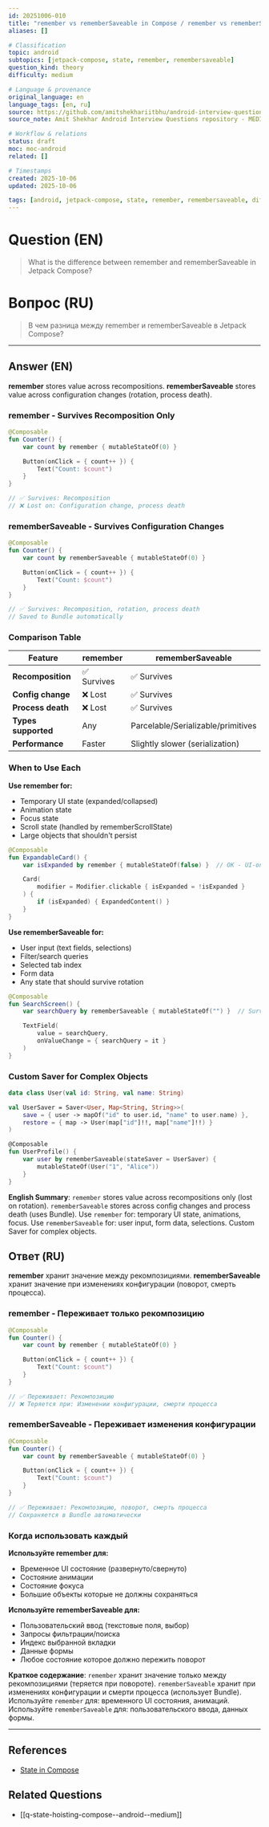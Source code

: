 ```yaml
---
id: 20251006-010
title: "remember vs rememberSaveable in Compose / remember vs rememberSaveable в Compose"
aliases: []

# Classification
topic: android
subtopics: [jetpack-compose, state, remember, remembersaveable]
question_kind: theory
difficulty: medium

# Language & provenance
original_language: en
language_tags: [en, ru]
source: https://github.com/amitshekhariitbhu/android-interview-questions
source_note: Amit Shekhar Android Interview Questions repository - MEDIUM priority

# Workflow & relations
status: draft
moc: moc-android
related: []

# Timestamps
created: 2025-10-06
updated: 2025-10-06

tags: [android, jetpack-compose, state, remember, remembersaveable, difficulty/medium]
---
```


# Question (EN)
> What is the difference between remember and rememberSaveable in Jetpack Compose?

# Вопрос (RU)
> В чем разница между remember и rememberSaveable в Jetpack Compose?

---

## Answer (EN)

**remember** stores value across recompositions. **rememberSaveable** stores value across configuration changes (rotation, process death).

### remember - Survives Recomposition Only

```kotlin
@Composable
fun Counter() {
    var count by remember { mutableStateOf(0) }

    Button(onClick = { count++ }) {
        Text("Count: $count")
    }
}

// ✅ Survives: Recomposition
// ❌ Lost on: Configuration change, process death
```

### rememberSaveable - Survives Configuration Changes

```kotlin
@Composable
fun Counter() {
    var count by rememberSaveable { mutableStateOf(0) }

    Button(onClick = { count++ }) {
        Text("Count: $count")
    }
}

// ✅ Survives: Recomposition, rotation, process death
// Saved to Bundle automatically
```

### Comparison Table

| Feature | remember | rememberSaveable |
|---------|----------|------------------|
| **Recomposition** | ✅ Survives | ✅ Survives |
| **Config change** | ❌ Lost | ✅ Survives |
| **Process death** | ❌ Lost | ✅ Survives |
| **Types supported** | Any | Parcelable/Serializable/primitives |
| **Performance** | Faster | Slightly slower (serialization) |

### When to Use Each

**Use remember for:**
- Temporary UI state (expanded/collapsed)
- Animation state
- Focus state
- Scroll state (handled by rememberScrollState)
- Large objects that shouldn't persist

```kotlin
@Composable
fun ExpandableCard() {
    var isExpanded by remember { mutableStateOf(false) }  // OK - UI-only state

    Card(
        modifier = Modifier.clickable { isExpanded = !isExpanded }
    ) {
        if (isExpanded) { ExpandedContent() }
    }
}
```

**Use rememberSaveable for:**
- User input (text fields, selections)
- Filter/search queries
- Selected tab index
- Form data
- Any state that should survive rotation

```kotlin
@Composable
fun SearchScreen() {
    var searchQuery by rememberSaveable { mutableStateOf("") }  // Survives rotation

    TextField(
        value = searchQuery,
        onValueChange = { searchQuery = it }
    )
}
```

### Custom Saver for Complex Objects

```kotlin
data class User(val id: String, val name: String)

val UserSaver = Saver<User, Map<String, String>>(
    save = { user -> mapOf("id" to user.id, "name" to user.name) },
    restore = { map -> User(map["id"]!!, map["name"]!!) }
)

@Composable
fun UserProfile() {
    var user by rememberSaveable(stateSaver = UserSaver) {
        mutableStateOf(User("1", "Alice"))
    }
}
```

**English Summary**: `remember` stores value across recompositions only (lost on rotation). `rememberSaveable` stores across config changes and process death (uses Bundle). Use `remember` for: temporary UI state, animations, focus. Use `rememberSaveable` for: user input, form data, selections. Custom Saver for complex objects.

## Ответ (RU)

**remember** хранит значение между рекомпозициями. **rememberSaveable** хранит значение при изменениях конфигурации (поворот, смерть процесса).

### remember - Переживает только рекомпозицию

```kotlin
@Composable
fun Counter() {
    var count by remember { mutableStateOf(0) }

    Button(onClick = { count++ }) {
        Text("Count: $count")
    }
}

// ✅ Переживает: Рекомпозицию
// ❌ Теряется при: Изменении конфигурации, смерти процесса
```

### rememberSaveable - Переживает изменения конфигурации

```kotlin
@Composable
fun Counter() {
    var count by rememberSaveable { mutableStateOf(0) }

    Button(onClick = { count++ }) {
        Text("Count: $count")
    }
}

// ✅ Переживает: Рекомпозицию, поворот, смерть процесса
// Сохраняется в Bundle автоматически
```

### Когда использовать каждый

**Используйте remember для:**
- Временное UI состояние (развернуто/свернуто)
- Состояние анимации
- Состояние фокуса
- Большие объекты которые не должны сохраняться

**Используйте rememberSaveable для:**
- Пользовательский ввод (текстовые поля, выбор)
- Запросы фильтрации/поиска
- Индекс выбранной вкладки
- Данные формы
- Любое состояние которое должно пережить поворот

**Краткое содержание**: `remember` хранит значение только между рекомпозициями (теряется при повороте). `rememberSaveable` хранит при изменениях конфигурации и смерти процесса (использует Bundle). Используйте `remember` для: временного UI состояния, анимаций. Используйте `rememberSaveable` для: пользовательского ввода, данных формы.

---

## References
- [State in Compose](https://developer.android.com/jetpack/compose/state)

## Related Questions
- [[q-state-hoisting-compose--android--medium]]
